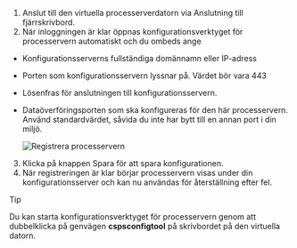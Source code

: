1. Anslut till den virtuella processerverdatorn via Anslutning till fjärrskrivbord.
2. När inloggningen är klar öppnas konfigurationsverktyget för processervern automatiskt och du ombeds ange
  * Konfigurationsserverns fullständiga domännamn eller IP-adress
  * Porten som konfigurationsservern lyssnar på. Värdet bör vara 443
  * Lösenfras för anslutningen till konfigurationsservern.
  * Dataöverföringsporten som ska konfigureras för den här processervern. Använd standardvärdet, såvida du inte har bytt till en annan port i din miljö.

    ![Registrera processervern](./media/site-recovery-vmware-register-process-server/register-ps.png)
3. Klicka på knappen Spara för att spara konfigurationen.
4. När registreringen är klar börjar processervern visas under din konfigurationsserver och kan nu användas för återställning efter fel.

> [!TIP]
> Du kan starta konfigurationsverktyget för processervern genom att dubbelklicka på genvägen **cspsconfigtool** på skrivbordet på den virtuella datorn.


<!--HONumber=Feb17_HO1-->


